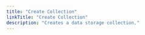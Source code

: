 ```yaml
---
title: "Create Collection"
linkTitle: "Create Collection"
description: "Creates a data storage collection."
---
```

